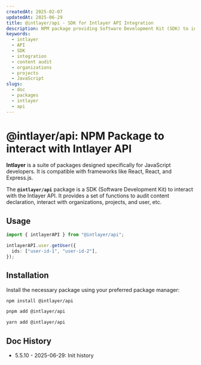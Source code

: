 ```yaml
---
createdAt: 2025-02-07
updatedAt: 2025-06-29
title: @intlayer/api - SDK for Intlayer API Integration
description: NPM package providing Software Development Kit (SDK) to interact with Intlayer API for content auditing, organizations, projects, and user management.
keywords:
  - intlayer
  - API
  - SDK
  - integration
  - content audit
  - organizations
  - projects
  - JavaScript
slugs:
  - doc
  - packages
  - intlayer
  - api
---
```


# @intlayer/api: NPM Package to interact with Intlayer API

**Intlayer** is a suite of packages designed specifically for JavaScript developers. It is compatible with frameworks like React, React, and Express.js.

The **`@intlayer/api`** package is a SDK (Software Development Kit) to interact with the Intlayer API. It provides a set of functions to audit content declaration, interact with organizations, projects, and user, etc.

## Usage

```ts
import { intlayerAPI } from "@intlayer/api";

intlayerAPI.user.getUser({
  ids: ["user-id-1", "user-id-2"],
});
```

## Installation

Install the necessary package using your preferred package manager:

```bash packageManager="npm"
npm install @intlayer/api
```

```bash packageManager="pnpm"
pnpm add @intlayer/api
```

```bash packageManager="yarn"
yarn add @intlayer/api
```

## Doc History

- 5.5.10 - 2025-06-29: Init history
